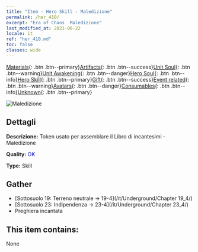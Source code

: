 ```yaml
---
title: "Item - Hero Skill - Maledizione"
permalink: /her_410/
excerpt: "Era of Chaos  Maledizione"
last_modified_at: 2021-06-22
locale: it
ref: "her_410.md"
toc: false
classes: wide
---
```

 [Materials](/ItemsIT/){: .btn .btn--primary}[Artifacts](/ItemsIT/Artifacts/){: .btn .btn--success}[Unit Soul](/ItemsIT/UnitSoul/){: .btn .btn--warning}[Unit Awakening](/ItemsIT/UnitAwakening/){: .btn .btn--danger}[Hero Soul](/ItemsIT/HeroSoul/){: .btn .btn--info}[Hero Skill](/ItemsIT/HeroSkill/){: .btn .btn--primary}[Gift](/ItemsIT/Gift/){: .btn .btn--success}[Event related](/ItemsIT/Events/){: .btn .btn--warning}[Avatars](/ItemsIT/Avatars/){: .btn .btn--danger}[Consumables](/ItemsIT/Consumables/){: .btn .btn--info}[Unknown](/ItemsIT/Unknown/){: .btn .btn--primary}

 ![Maledizione](/images/t/ps_ezhoufushen.png)

## Dettagli
 **Descrizione:** Token usato per assemblare il Libro di incantesimi - Maledizione

 **Quality:** <span style="color: #0000CD">OK</span>

 **Type:** Skill

## Gather

*    [Sottosuolo 19: Terreno neutrale -> 19-4](/it/Underground/Chapter 19_4/) 
*    [Sottosuolo 23: Indipendenza -> 23-4](/it/Underground/Chapter 23_4/) 
*    Preghiera incantata 

## This item contains:

  None

